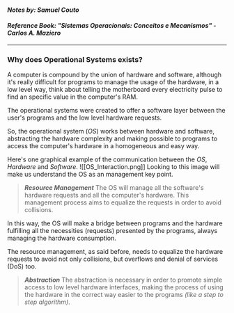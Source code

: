#### ***Notes by: Samuel Couto***
#### ***Reference Book: "Sistemas Operacionais: Conceitos e Mecanismos" - Carlos A. Maziero***
---

### Why does Operational Systems exists?

A computer is compound by the union of hardware and software, although it's really difficult for programs to manage the usage of the hardware, in a low level way, think about telling the motherboard every electricity pulse to find an specific value in the computer's RAM.

The operational systems were created to offer a software layer between the user's programs and the low level hardware requests.

So, the operational system (*OS*) works between hardware and software, abstracting the hardware complexity and making possible to programs to access the computer's hardware in a homogeneous and easy way.

Here's one graphical example of the communication between the *OS*, *Hardware* and *Software*.
![[OS_Interaction.png]]
Looking to this image will make us understand the OS as an management key point.

> ***Resource Management***
> The OS will manage all the software's hardware requests and all the computer's hardware.
> This management process aims to equalize the requests in order to avoid collisions.

In this way, the OS will make a bridge between programs and the hardware fulfilling all the necessities (requests) presented by the programs, always managing the hardware consumption.

The resource management, as said before, needs to equalize the hardware requests to avoid not only collisions, but overflows and denial of services (DoS) too.

> ***Abstraction***
> The abstraction is necessary in order to promote simple access to low level hardware interfaces, making the process of using the hardware in the correct way easier to the programs *(like a step to step algorithm)*.